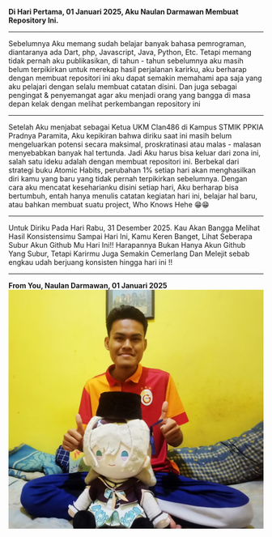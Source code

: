 <strong>Di Hari Pertama, 01 Januari 2025, Aku Naulan Darmawan Membuat Repository Ini.
</strong>
<hr>
<p>Sebelumnya Aku memang sudah belajar banyak bahasa pemrograman, diantaranya ada Dart, php, Javascript, Java, Python, Etc. Tetapi memang tidak pernah aku publikasikan, di tahun - tahun sebelumnya aku masih belum terpikirkan untuk merekap hasil perjalanan karirku, aku berharap dengan membuat repositori ini aku dapat semakin memahami apa saja yang aku pelajari dengan selalu membuat catatan disini. Dan juga sebagai pengingat & penyemangat agar aku menjadi orang yang bangga di masa depan kelak dengan melihat perkembangan repository ini</P>
<hr>
<p>Setelah Aku menjabat sebagai Ketua UKM Clan486 di Kampus STMIK PPKIA Pradnya Paramita, Aku kepikiran bahwa diriku saat ini masih belum mengeluarkan potensi secara maksimal, proskratinasi atau malas - malasan menyebabkan banyak hal tertunda. Jadi Aku harus bisa keluar dari zona ini, salah satu ideku adalah dengan membuat repositori ini. Berbekal dari strategi buku Atomic Habits, perubahan 1% setiap hari akan menghasilkan diri kamu yang baru yang tidak pernah terpikirkan sebelumnya. Dengan cara aku mencatat keseharianku disini setiap hari, Aku berharap bisa bertumbuh, entah hanya menulis catatan kegiatan hari ini, belajar hal baru, atau bahkan membuat suatu project, Who Knows Hehe 😁😁 </p>
<hr>
<p>Untuk Diriku Pada Hari Rabu, 31 Desember 2025. Kau Akan Bangga Melihat Hasil Konsistensimu Sampai Hari Ini, Kamu Keren Banget, Lihat Seberapa Subur Akun Github Mu Hari Ini!! Harapannya Bukan Hanya Akun Github Yang Subur, Tetapi Karirmu Juga Semakin Cemerlang Dan Melejit sebab engkau udah berjuang konsisten hingga hari ini !!</p>
<hr>
<strong>From You, Naulan Darmawan, 01 Januari 2025
</strong> 
<img src="fotosaye.jpeg" width="800" />
